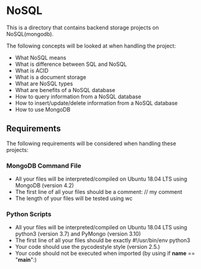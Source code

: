# NoSQL
This is a directory that contains backend storage projects on NoSQL(mongodb).

The following concepts will be looked at when handling the project:

- What NoSQL means
- What is difference between SQL and NoSQL
- What is ACID
- What is a document storage
- What are NoSQL types
- What are benefits of a NoSQL database
- How to query information from a NoSQL database
- How to insert/update/delete information from a NoSQL database
- How to use MongoDB

## Requirements
The following requirements will be considered when handling these projects:

### MongoDB Command File
- All your files will be interpreted/compiled on Ubuntu 18.04 LTS using MongoDB (version 4.2)
- The first line of all your files should be a comment: // my comment
- The length of your files will be tested using wc

### Python Scripts
- All your files will be interpreted/compiled on Ubuntu 18.04 LTS using python3 (version 3.7) and PyMongo (version 3.10)
- The first line of all your files should be exactly #!/usr/bin/env python3
- Your code should use the pycodestyle style (version 2.5.)
- Your code should not be executed when imported (by using if __name__ == "__main__":)
